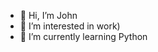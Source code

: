 - 👋 Hi, I’m John
- 👀 I’m interested in work)
- 🌱 I’m currently learning Python

<!---
JBerry1284/JBerry1284 is a ✨ special ✨ repository because its `README.md` (this file) appears on your GitHub profile.
You can click the Preview link to take a look at your changes.
--->
